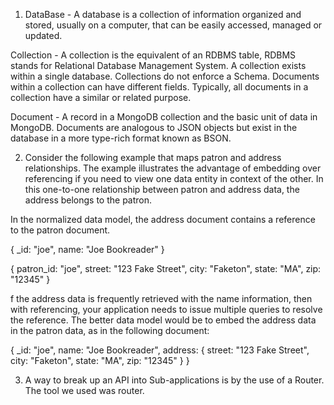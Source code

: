 1.  DataBase - A database is a collection of information organized and stored, usually on a computer, that can be easily accessed, managed or updated.

Collection - A collection is the equivalent of an RDBMS table, RDBMS stands for Relational Database Management System. A collection exists within a single database. Collections do not enforce a Schema. Documents within a collection can have different fields. Typically, all documents in a collection have a similar or related purpose.

Document - A record in a MongoDB collection and the basic unit of data in MongoDB. Documents are analogous to JSON objects but exist in the database in a more type-rich format known as BSON.

2.  Consider the following example that maps patron and address relationships. The example illustrates the advantage of embedding over referencing if you need to view one data entity in context of the other. In this one-to-one relationship between patron and address data, the address belongs to the patron.

In the normalized data model, the address document contains a reference to the patron document.

{
\_id: "joe",
name: "Joe Bookreader"
}

{
patron_id: "joe",
street: "123 Fake Street",
city: "Faketon",
state: "MA",
zip: "12345"
}

f the address data is frequently retrieved with the name information, then with referencing, your application needs to issue multiple queries to resolve the reference. The better data model would be to embed the address data in the patron data, as in the following document:

{
\_id: "joe",
name: "Joe Bookreader",
address: {
street: "123 Fake Street",
city: "Faketon",
state: "MA",
zip: "12345"
}
}

3.  A way to break up an API into Sub-applications is by the use of a Router. The tool we used was router.
